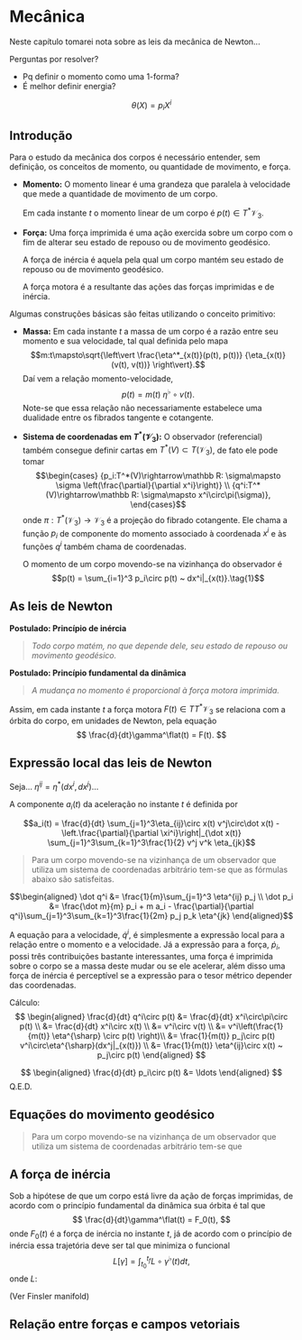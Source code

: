# Mecânica

Neste capítulo tomarei nota sobre as leis da mecânica de
Newton...

Perguntas por resolver?
* Pq definir o momento como uma 1-forma?
* É melhor definir energia?

$$
\theta(X) = p_i X^i
$$

## Introdução

Para o estudo da mecânica dos corpos
é necessário entender, sem definição,
os conceitos de momento,
ou quantidade de movimento, e força.
* **Momento:**
  O momento linear é uma grandeza que
  paralela à velocidade que mede a
  quantidade de movimento de um corpo.

  Em cada instante $t$ o momento linear
  de um corpo é $p(t)\in T^*\mathcal V_3$.
* **Força:**
  Uma força imprimida é uma ação exercida
  sobre um corpo com o fim
  de alterar seu estado
  de repouso ou de movimento geodésico.
  
  A força de inércia
  é aquela pela qual um corpo
  mantém seu estado
  de repouso ou de movimento geodésico.

  A força motora é
  a resultante das ações das forças
  imprimidas e de inércia.

Algumas construções básicas são feitas
utilizando o conceito primitivo:
* **Massa:**
  Em cada instante $t$ a massa de um corpo
  é a razão entre seu momento e sua velocidade,
  tal qual definida pelo mapa
  $$m:t\mapsto\sqrt{\left\vert
      \frac{\eta^*_{x(t)}(p(t), p(t))}
      {\eta_{x(t)}(v(t), v(t))}
  \right\vert}.$$
  Daí vem a relação momento-velocidade,
  $$p(t) = m(t) ~ \eta^\flat\circ v(t).$$
  Note-se que essa relação não necessariamente
  estabelece uma dualidade entre os fibrados
  tangente e cotangente.
* **Sistema de coordenadas em $T^*(\mathcal V_3)$:**
  O observador (referencial)
  também consegue definir cartas em
  ${T^*(V) \subset T(\mathcal V_3)}$,
  de fato ele pode tomar
  $$\begin{cases}
  {p_i:T^*(V)\rightarrow\mathbb R:
  \sigma\mapsto \sigma
  \left(\frac{\partial}{\partial x^i}\right)} \\
  {q^i:T^*(V)\rightarrow\mathbb R:
  \sigma\mapsto x^i\circ\pi(\sigma)},
  \end{cases}$$
  onde
  $\pi:T^*(\mathcal V_3)\rightarrow\mathcal V_3$
  é a projeção do fibrado cotangente.
  Ele chama a função $p_i$ de
  componente do momento
  associado à coordenada $x^i$
  e às funções
  $q^i$ também chama de coordenadas.

  O momento de um corpo
  movendo-se na vizinhança do observador é
  $$p(t) =
  \sum_{i=1}^3 p_i\circ p(t)
  ~ dx^i|_{x(t)}.\tag{1}$$

## As leis de Newton

**Postulado: Princípio de inércia**
> *Todo corpo matém, no que depende dele, seu estado de repouso ou
> movimento geodésico.*

**Postulado: Princípio fundamental da dinâmica**
> *A mudança no momento é proporcional à força motora imprimida.*

Assim, em cada instante $t$ a força motora $F(t)\in TT^*\mathcal V_3$
se relaciona com a órbita do corpo, em unidades de Newton,
pela equação
$$
\frac{d}{dt}\gamma^\flat(t) = F(t).
$$

## Expressão local das leis de Newton

Seja...
$\eta^{ij} = \eta^*(dx^i, dx^j)$...

A componente $a_i(t)$ da aceleração no instante $t$
é definida por

$$a_i(t) = \frac{d}{dt}
\sum_{j=1}^3\eta_{ij}\circ x(t) v^j\circ\dot x(t) -
\left.\frac{\partial}{\partial \xi^i}\right|_{\dot x(t)}
\sum_{j=1}^3\sum_{k=1}^3\frac{1}{2} v^j v^k \eta_{jk}$$

> Para um corpo movendo-se na
> vizinhança de um observador
> que utiliza um
> sistema de coordenadas arbitrário
> tem-se que as fórmulas abaixo são satisfeitas.

$$\begin{aligned}
\dot q^i &= \frac{1}{m}\sum_{j=1}^3 \eta^{ij} p_j \\
\dot p_i &= \frac{\dot m}{m} p_i + m a_i - \frac{\partial}{\partial q^i}\sum_{j=1}^3\sum_{k=1}^3\frac{1}{2m} p_j p_k \eta^{jk}
\end{aligned}$$

A equação para a velocidade, $\dot q^i$, é
simplesmente a expressão local para a relação
entre o momento e a velocidade.
Já a expressão para a força, $\dot p_i$,
possi três contribuições bastante interessantes,
uma força é imprimida sobre o corpo se a massa deste mudar
ou se ele acelerar, além disso uma força de inércia é perceptível
se a expressão para o tesor métrico depender das coordenadas.

Cálculo:
$$
\begin{aligned}
\frac{d}{dt} q^i\circ p(t)
&= \frac{d}{dt} x^i\circ\pi\circ p(t) \\
&= \frac{d}{dt} x^i\circ x(t) \\
&= v^i\circ v(t) \\
&= v^i\left(\frac{1}{m(t)} \eta^{\sharp} \circ p(t) \right)\\
&= \frac{1}{m(t)} p_j\circ p(t) v^i\circ\eta^{\sharp}(dx^j|_{x(t)}) \\
&= \frac{1}{m(t)} \eta^{ij}\circ x(t) ~ p_j\circ p(t)
\end{aligned}
$$


$$
\begin{aligned}
\frac{d}{dt} p_i\circ p(t)
&= \ldots
\end{aligned}
$$
Q.E.D.

## Equações do movimento geodésico

>   Para um corpo movendo-se na
>   vizinhança de um observador
>   que utiliza um
>   sistema de coordenadas arbitrário
>   tem-se que

## A força de inércia

Sob a hipótese de que um corpo está livre da ação de forças imprimidas,
de acordo com o princípio fundamental da dinâmica
sua órbita é tal que
$$
\frac{d}{dt}\gamma^\flat(t) = F_0(t),
$$
onde $F_0(t)$ é a força de inércia no instante $t$,
já de acordo com o princípio de inércia essa trajetória deve ser tal
que minimiza o funcional
$$
L[\gamma] = \int_{t_0}^{t_f} L\circ\gamma^\flat(t) dt,
$$
onde $L:$

(Ver Finsler manifold)

## Relação entre forças e campos vetoriais

